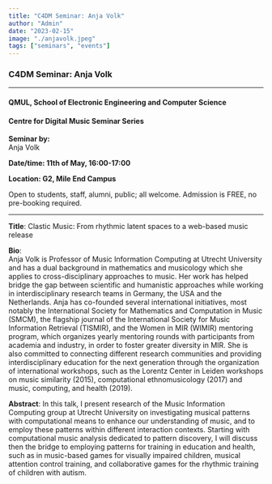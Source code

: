 ```yaml
---
title: "C4DM Seminar: Anja Volk"
author: "Admin"
date: "2023-02-15"
image: "./anjavolk.jpeg"
tags: ["seminars", "events"]
---
```


### C4DM Seminar: Anja Volk
-----------------

#### QMUL, School of Electronic Engineering and Computer Science

#### Centre for Digital Music Seminar Series

**Seminar by:**   
    Anja Volk

**Date/time:  11th of May, 16:00-17:00**

**Location: G2, Mile End Campus**

Open to students, staff, alumni, public; all welcome.
Admission is FREE, no pre-booking required.

-----------------

<b>Title</b>: Clastic Music: From rhythmic latent spaces to a web-based music release

<b>Bio</b>:  
Anja Volk is Professor of Music Information Computing at Utrecht University and has a dual background in mathematics and musicology which she applies to cross-disciplinary approaches to music. Her work has helped bridge the gap between scientific and humanistic approaches while working in interdisciplinary research teams in Germany, the USA and the Netherlands. Anja has co-founded several international initiatives, most notably the International Society for Mathematics and Computation in Music (SMCM), the flagship journal of the International Society for Music Information Retrieval (TISMIR), and the Women in MIR (WIMIR) mentoring program, which organizes yearly mentoring rounds with participants from academia and industry, in order to foster greater diversity in MIR. She is also committed to connecting different research communities and providing interdisciplinary education for the next generation through the organization of international workshops, such as the Lorentz Center in Leiden workshops on music similarity (2015), computational ethnomusicology (2017) and music, computing, and health (2019).



<b>Abstract</b>:
In this talk, I present research of the Music Information Computing group at Utrecht University on investigating musical patterns with computational means to enhance our understanding of music, and to employ these patterns within different interaction contexts. Starting with computational music analysis dedicated to pattern discovery, I will discuss then the bridge to employing patterns for training in education and health, such as in music-based games for visually impaired children, musical attention control training, and collaborative games for the rhythmic training of children with autism.
